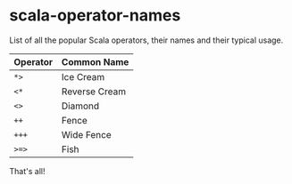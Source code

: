 # scala-operator-names

List of all the popular Scala operators, their names and their typical usage.

| **Operator** | **Common Name** |
| ------------ | --------------- |
| `*>`         | Ice Cream       |
| `<*`         | Reverse Cream   |
| `<>`         | Diamond         |
| `++`         | Fence           |
| `+++`        | Wide Fence      |
| `>=>`        | Fish            |

That's all!
